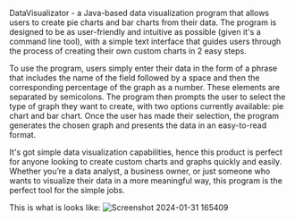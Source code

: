 DataVisualizator - a Java-based data visualization program that allows users to create pie charts and bar charts from their data. The program is designed to be as user-friendly and intuitive as possible (given it's a command line tool), with a simple text interface that guides users through the process of creating their own custom charts in 2 easy steps.

To use the program, users simply enter their data in the form of a phrase that includes the name of the field followed by a space and then the corresponding percentage of the graph as a number. These elements are separated by semicolons. The program then prompts the user to select the type of graph they want to create, with two options currently available: pie chart and bar chart. Once the user has made their selection, the program generates the chosen graph and presents the data in an easy-to-read format.

It's got simple data visualization capabilities, hence this product is perfect for anyone looking to create custom charts and graphs quickly and easily. Whether you’re a data analyst, a business owner, or just someone who wants to visualize their data in a more meaningful way, this program is the perfect tool for the simple jobs.

This is what is looks like:
![Screenshot 2024-01-31 165409](https://github.com/nikczemnydev/DataVisualizator/assets/136376818/0424662f-5b55-471c-b0ce-89b338e60637)
